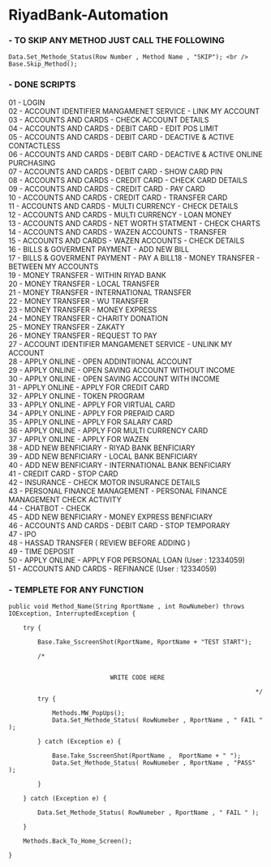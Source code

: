 # RiyadBank-Automation

### - TO SKIP ANY METHOD JUST CALL THE FOLLOWING
```
Data.Set_Methode_Status(Row Number , Method Name , "SKIP"); <br />
Base.Skip_Method();		
```

### - DONE SCRIPTS

01 - LOGIN <br />
02 - ACCOUNT IDENTIFIER MANGAMENET SERVICE - LINK MY ACCOUNT <br />
03 - ACCOUNTS AND CARDS - CHECK ACCOUNT DETAILS<br />
04 - ACCOUNTS AND CARDS - DEBIT CARD - EDIT POS LIMIT<br />
05 - ACCOUNTS AND CARDS - DEBIT CARD - DEACTIVE & ACTIVE CONTACTLESS<br />
06 - ACCOUNTS AND CARDS - DEBIT CARD - DEACTIVE & ACTIVE ONLINE PURCHASING<br />
07 - ACCOUNTS AND CARDS - DEBIT CARD - SHOW CARD PIN<br />
08 - ACCOUNTS AND CARDS - CREDIT CARD - CHECK CARD DETAILS<br />
09 - ACCOUNTS AND CARDS - CREDIT CARD - PAY CARD <br />
10 - ACCOUNTS AND CARDS - CREDIT CARD - TRANSFER CARD<br />
11 - ACCOUNTS AND CARDS - MULTI CURRENCY -  CHECK DETAILS<br />
12 - ACCOUNTS AND CARDS - MULTI CURRENCY -  LOAN MONEY<br />
13 - ACCOUNTS AND CARDS - NET WORTH STATMENT -  CHECK CHARTS<br />
14 - ACCOUNTS AND CARDS - WAZEN ACCOUNTS -  TRANSFER<br />
15 - ACCOUNTS AND CARDS - WAZEN ACCOUNTS -  CHECK DETAILS <br />
16 - BILLS & GOVERMENT PAYMENT - ADD NEW BILL<br />
17 - BILLS & GOVERMENT PAYMENT - PAY A BILL18 - MONEY TRANSFER - BETWEEN MY ACCOUNTS<br />
19 - MONEY TRANSFER - WITHIN RIYAD BANK<br />
20 - MONEY TRANSFER - LOCAL TRANSFER<br />
21 - MONEY TRANSFER - INTERNATIONAL TRANSFER<br />
22 - MONEY TRANSFER - WU TRANSFER <br />
23 - MONEY TRANSFER - MONEY EXPRESS<br />
24 - MONEY TRANSFER - CHARITY DONATION<br />
25 - MONEY TRANSFER - ZAKATY <br />
26 - MONEY TRANSFER - REQUEST TO PAY<br />
27 - ACCOUNT IDENTIFIER MANGAMENET SERVICE - UNLINK MY ACCOUNT<br />
28 - APPLY ONLINE - OPEN ADDINTIIONAL ACCOUNT<br />
29 - APPLY ONLINE - OPEN SAVING ACCOUNT WITHOUT INCOME<br /> 
30 - APPLY ONLINE - OPEN SAVING ACCOUNT WITH INCOME <br />
31 - APPLY ONLINE - APPLY FOR CREDIT CARD <br />
32 - APPLY ONLINE - TOKEN PROGRAM <br />
33 - APPLY ONLINE - APPLY FOR VIRTUAL CARD <br /> 
34 - APPLY ONLINE - APPLY FOR PREPAID CARD<br />
35 - APPLY ONLINE - APPLY FOR SALARY CARD  <br /> 
36 - APPLY ONLINE - APPLY FOR MULTI CURRENCY CARD <br /> 
37 - APPLY ONLINE - APPLY FOR WAZEN <br /> 
38 - ADD NEW BENFICIARY - RIYAD BANK BENFICIARY<br /> 
39 - ADD NEW BENFICIARY - LOCAL BANK BENFICIARY<br />
40 - ADD NEW BENFICIARY - INTERNATIONAL BANK BENFICIARY<br />
41 - CREDIT CARD - STOP CARD<br />
42 - INSURANCE - CHECK MOTOR INSURANCE DETAILS <br />
43 - PERSONAL FINANCE MANAGEMENT - PERSONAL FINANCE MANAGEMENT CHECK ACTIVITY <br />
44 - CHATBOT - CHECK <br />
45 - ADD NEW BENFICIARY -  MONEY EXPRESS BENFICIARY<br />
46 - ACCOUNTS AND CARDS - DEBIT CARD - STOP TEMPORARY<br />
47 - IPO <br />
48 - HASSAD TRANSFER ( REVIEW BEFORE ADDING )<br /> 
49 - TIME DEPOSIT <br />
50 - APPLY ONLINE - APPLY FOR PERSONAL LOAN (User : 12334059)<br /> 
51 - ACCOUNTS AND CARDS - REFINANCE (User : 12334059) <br />


### - TEMPLETE FOR ANY FUNCTION				
```
public void Method_Name(String RportName , int RowNumeber) throws IOException, InterruptedException {
	
	try {

		Base.Take_SscreenShot(RportName, RportName + "TEST START");

		/* 
		
		
							WRITE CODE HERE 
				
																	*/
		try {

			Methods.MW_PopUps();
			Data.Set_Methode_Status( RowNumeber , RportName , " FAIL " );

		} catch (Exception e) {

			Base.Take_SscreenShot(RportName ,  RportName + " ");
			Data.Set_Methode_Status( RowNumeber , RportName , "PASS" );

		}	

	} catch (Exception e) {

		Data.Set_Methode_Status( RowNumeber , RportName , " FAIL " );

	}
	
	Methods.Back_To_Home_Screen();
	
}
```